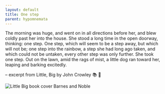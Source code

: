 ```yaml
---
layout: default
title: One step
parent: hypomnemata
---
```


The morning was huge, and went on in all directions before her, and blew coldly past her into the house. She stood a long time in the open doorway, thinking: one step. One step, which will seem to be a step away, but which will not be; one step into the rainbow, a step she had long ago taken, and which could not be untaken, every other step was only further. She took one step. Out on the lawn, amid the rags of mist, a little dog ran toward her, leaping and barking excitedly.

– excerpt from Little, Big by John Crowley 📚 💬

![Little Big book cover Barnes and Noble](https://7robots.micro.blog/uploads/2024/4f2112ece2.jpg "Little Big book cover Barnes and Noble")

